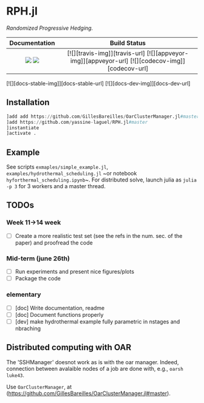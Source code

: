 # RPH.jl

*Randomized Progressive Hedging.*

| **Documentation**                                                               | **Build Status**                                                                                |
|:-------------------------------------------------------------------------------:|:-----------------------------------------------------------------------------------------------:|
| [![](https://img.shields.io/badge/docs-stable-blue.svg)](https://yassine-laguel.github.io/RPH.jl/stable) [![](https://img.shields.io/badge/docs-dev-blue.svg)](https://yassine-laguel.github.io/RPH.jl/dev) | [![][travis-img]][travis-url] [![][appveyor-img]][appveyor-url] [![][codecov-img]][codecov-url] |

[![][docs-stable-img]][docs-stable-url] [![][docs-dev-img]][docs-dev-url]

## Installation

```julia
]add add https://github.com/GillesBareilles/OarClusterManager.jl#master
]add https://github.com/yassine-laguel/RPH.jl#master
]instantiate
]activate .
```

## Example

See scripts `exmaples/simple_example.jl`, `examples/hydrothermal_scheduling.jl` ~or notebook `hyforthermal_scheduling.ipynb`~. For distributed solve, launch julia as `julia -p 3` for 3 workers and a master thread.

## TODOs

### Week 11->14 week
- [ ] Create a more realistic test set (see the refs in the num. sec. of the paper) and proofread the code

### Mid-term (june 26th)
- [ ] Run experiments and present nice figures/plots
- [ ] Package the code

### elementary
- [ ] [doc] Write documentation, readme
- [ ] [doc] Document functions properly
- [ ] [dev] make hydrothermal example fully parametric in nstages and nbraching

## Distributed computing with OAR

The 'SSHManager' doesnot work as is with the oar manager. Indeed, connection between avalaible nodes of a job are done with, e.g., `oarsh luke43`.

Use `OarClusterManager`, at (https://github.com/GillesBareilles/OarClusterManager.jl#master).